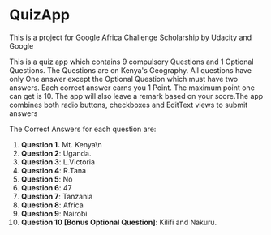 # QuizApp
This is a project for Google Africa Challenge Scholarship by Udacity and Google

This is a quiz app which contains 9 compulsory Questions and 1 Optional Questions.
The Questions are on Kenya's Geography. All questions have only One answer except the Optional Question which must have two answers.
Each correct answer earns you 1 Point. The maximum point one can get is 10. 
The app will also leave a remark based on your score.The app combines both radio buttons, checkboxes and EditText views to submit answers

The Correct Answers for each question are:
1. **Question 1.** Mt. Kenya\n
2. **Question 2**: Uganda.
3. **Question 3**: L.Victoria
4. **Question 4**: R.Tana
5. **Question 5**: No
6. **Question 6**: 47
7. **Question 7**: Tanzania
8. **Question 8**: Africa
9. **Question 9**: Nairobi
10. **Question 10 [Bonus Optional Question]**: Kilifi and Nakuru. 


